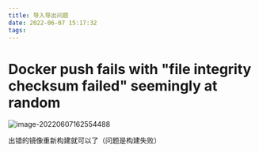 ```yaml
---
title: 导入导出问题
date: 2022-06-07 15:17:32
tags:
---
```


# Docker push fails with "file integrity checksum failed" seemingly at random

<!-- more -->

![image-20220607162554488](C:\Users\Administrator\AppData\Roaming\Typora\typora-user-images\image-20220607162554488.png)

出错的镜像重新构建就可以了（问题是构建失败）
